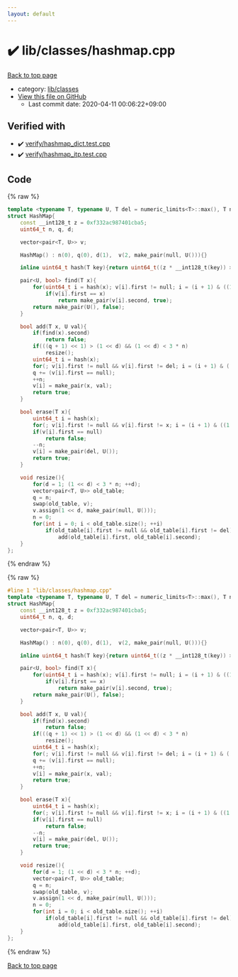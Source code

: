 ```yaml
---
layout: default
---
```


<!-- mathjax config similar to math.stackexchange -->
<script type="text/javascript" async
  src="https://cdnjs.cloudflare.com/ajax/libs/mathjax/2.7.5/MathJax.js?config=TeX-MML-AM_CHTML">
</script>
<script type="text/x-mathjax-config">
  MathJax.Hub.Config({
    TeX: { equationNumbers: { autoNumber: "AMS" }},
    tex2jax: {
      inlineMath: [ ['$','$'] ],
      processEscapes: true
    },
    "HTML-CSS": { matchFontHeight: false },
    displayAlign: "left",
    displayIndent: "2em"
  });
</script>

<script type="text/javascript" src="https://cdnjs.cloudflare.com/ajax/libs/jquery/3.4.1/jquery.min.js"></script>
<script src="https://cdn.jsdelivr.net/npm/jquery-balloon-js@1.1.2/jquery.balloon.min.js" integrity="sha256-ZEYs9VrgAeNuPvs15E39OsyOJaIkXEEt10fzxJ20+2I=" crossorigin="anonymous"></script>
<script type="text/javascript" src="../../../assets/js/copy-button.js"></script>
<link rel="stylesheet" href="../../../assets/css/copy-button.css" />


# :heavy_check_mark: lib/classes/hashmap.cpp

<a href="../../../index.html">Back to top page</a>

* category: <a href="../../../index.html#1a2816715ae26fbd9c4a8d3f916105a3">lib/classes</a>
* <a href="{{ site.github.repository_url }}/blob/master/lib/classes/hashmap.cpp">View this file on GitHub</a>
    - Last commit date: 2020-04-11 00:06:22+09:00




## Verified with

* :heavy_check_mark: <a href="../../../verify/verify/hashmap_dict.test.cpp.html">verify/hashmap_dict.test.cpp</a>
* :heavy_check_mark: <a href="../../../verify/verify/hashmap_itp.test.cpp.html">verify/hashmap_itp.test.cpp</a>


## Code

<a id="unbundled"></a>
{% raw %}
```cpp
template <typename T, typename U, T del = numeric_limits<T>::max(), T null = numeric_limits<T>::max() - 1>
struct HashMap{
    const __int128_t z = 0xf332ac987401cba5;
    uint64_t n, q, d;

    vector<pair<T, U>> v;

    HashMap() : n(0), q(0), d(1),  v(2, make_pair(null, U())){}

    inline uint64_t hash(T key){return uint64_t((z * __int128_t(key)) >> (64 - d)) & ((1LL << d) - 1);}

    pair<U, bool> find(T x){
        for(uint64_t i = hash(x); v[i].first != null; i = (i + 1) & ((1 << d) - 1))
            if(v[i].first == x)
                return make_pair(v[i].second, true);
        return make_pair(U(), false);
    }

    bool add(T x, U val){
        if(find(x).second)
            return false;
        if(((q + 1) << 1) > (1 << d) && (1 << d) < 3 * n)
            resize();
        uint64_t i = hash(x);
        for(; v[i].first != null && v[i].first != del; i = (i + 1) & ((1 << d) - 1));
        q += (v[i].first == null);
        ++n;
        v[i] = make_pair(x, val);
        return true;
    }

    bool erase(T x){
        uint64_t i = hash(x);
        for(; v[i].first != null && v[i].first != x; i = (i + 1) & ((1 << d) - 1));
        if(v[i].first == null)
            return false;
        --n;
        v[i] = make_pair(del, U());
        return true;
    }

    void resize(){
        for(d = 1; (1 << d) < 3 * n; ++d);
        vector<pair<T, U>> old_table;
        q = n;
        swap(old_table, v);
        v.assign(1 << d, make_pair(null, U()));
        n = 0;
        for(int i = 0; i < old_table.size(); ++i)
            if(old_table[i].first != null && old_table[i].first != del)
                add(old_table[i].first, old_table[i].second);
    }
};


```
{% endraw %}

<a id="bundled"></a>
{% raw %}
```cpp
#line 1 "lib/classes/hashmap.cpp"
template <typename T, typename U, T del = numeric_limits<T>::max(), T null = numeric_limits<T>::max() - 1>
struct HashMap{
    const __int128_t z = 0xf332ac987401cba5;
    uint64_t n, q, d;

    vector<pair<T, U>> v;

    HashMap() : n(0), q(0), d(1),  v(2, make_pair(null, U())){}

    inline uint64_t hash(T key){return uint64_t((z * __int128_t(key)) >> (64 - d)) & ((1LL << d) - 1);}

    pair<U, bool> find(T x){
        for(uint64_t i = hash(x); v[i].first != null; i = (i + 1) & ((1 << d) - 1))
            if(v[i].first == x)
                return make_pair(v[i].second, true);
        return make_pair(U(), false);
    }

    bool add(T x, U val){
        if(find(x).second)
            return false;
        if(((q + 1) << 1) > (1 << d) && (1 << d) < 3 * n)
            resize();
        uint64_t i = hash(x);
        for(; v[i].first != null && v[i].first != del; i = (i + 1) & ((1 << d) - 1));
        q += (v[i].first == null);
        ++n;
        v[i] = make_pair(x, val);
        return true;
    }

    bool erase(T x){
        uint64_t i = hash(x);
        for(; v[i].first != null && v[i].first != x; i = (i + 1) & ((1 << d) - 1));
        if(v[i].first == null)
            return false;
        --n;
        v[i] = make_pair(del, U());
        return true;
    }

    void resize(){
        for(d = 1; (1 << d) < 3 * n; ++d);
        vector<pair<T, U>> old_table;
        q = n;
        swap(old_table, v);
        v.assign(1 << d, make_pair(null, U()));
        n = 0;
        for(int i = 0; i < old_table.size(); ++i)
            if(old_table[i].first != null && old_table[i].first != del)
                add(old_table[i].first, old_table[i].second);
    }
};


```
{% endraw %}

<a href="../../../index.html">Back to top page</a>

